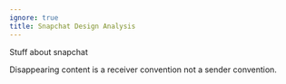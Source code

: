 ```yaml
---
ignore: true
title: Snapchat Design Analysis
---
```


Stuff about snapchat

Disappearing content is a receiver convention not a sender convention.